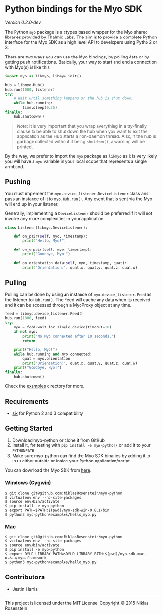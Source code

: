# Python bindings for the Myo SDK

*Version 0.2.0-dev*

The Python `myo` package is a ctypes based wrapper for the Myo shared
libraries provided by Thalmic Labs. The aim is to provide a complete Python
interface for the Myo SDK as a high level API to developers using Pytho 2
or 3.

There are two ways you can use the Myo bindings, by polling data or by
getting push notifications. Basically, your way to start and end a
connection with Myo(s) is like this:

```python
import myo as libmyo; libmyo.init()

hub = libmyo.Hub()
hub.run(1000, listener)
try:
    # Wait until something happens or the hub is shut down.
    while hub.running:
        time.sleep(0.25)
finally:
    hub.shutdown()
```

> *Note*: It is very important that you wrap everything in a try-finally
> clause to be able to shut down the hub when you want to exit the
> application as the Hub starts a non-daemon thread. Also, if the hub
> is garbage collected without it being `shutdown()`, a warning will
> be printed.

By the way, we prefer to import the `myo` package as `libmyo` as it is
very likely you will have a `myo` variable in your local scope that
represents a single armband.

## Pushing

You must implement the `myo.device_listener.DeviceListener` class and
pass an instance of it to `myo.Hub.run()`. Any event that is sent via
the Myo will end up in your listener.

Generally, implementing a `DeviceListener` should be preferred if it
will not involve any more complexities in your application.

```python
class Listener(libmyo.DeviceListener):

    def on_pair(self, myo, timestamp):
        print("Hello, Myo!")

    def on_unpair(self, myo, timestamp):
        print("Goodbye, Myo!")

    def on_orientation_data(self, myo, timestamp, quat):
        print("Orientation:", quat.x, quat.y, quat.z, quat.w)
```

## Pulling

Pulling can be done by using an instance of `myo.device_listener.Feed`
as the listener to `Hub.run()`. The Feed will cache any data when its
received and it can be accessed through a MyoProxy object at any time.

```python
feed = libmyo.device_listener.Feed()
hub.run(1000, feed)
try:
    myo = feed.wait_for_single_device(timeout=10)
    if not myo:
        print("No Myo connected after 10 seconds.")
        return

    print("Hello, Myo!")
    while hub.running and myo.connected:
        quat = myo.orientation
        print("Orientation:", quat.x, quat.y, quat.z, quat.w)
    print("Goodbye, Myo!")
finally:
    hub.shutdown()
```

Check the [examples](examples/) directory for more.

## Requirements

- [six](https://pypi.python.org/pypi/six) for Python 2 and 3 compatibility

## Getting Started

1. Download myo-python or clone it from GitHub
2. Install it, for testing with `pip install -e myo-python/` or add
   it to your `PYTHONPATH`
3. Make sure myo-python can find the Myo SDK binaries by adding it to
   `PATH` either outside or inside your Python application/script

You can download the Myo SDK from [here](https://developer.thalmic.com/downloads).

### Windows (Cygwin)

    $ git clone git@github.com:NiklasRosenstein/myo-python
    $ virtualenv env --no-site-packages
    $ source env/bin/activate
    $ pip install -e myo-python
    $ export PATH=$PATH:$(pwd)/myo-sdk-win-0.8.1/bin
    $ python3 myo-python/examples/hello_myo.py

### Mac

    $ git clone git@github.com:NiklasRosenstein/myo-python
    $ virtualenv env --no-site-packages
    $ source env/bin/activate
    $ pip install -e myo-python
    $ export DYLD_LIBRARY_PATH=$DYLD_LIBRARY_PATH:$(pwd)/myo-sdk-mac-0.8.1/myo.framework
    $ python3 myo-python/examples/hello_myo.py

## Contributors

- Justin Harris

------------------------------------------------------------------------

This project is licensed under the MIT License. Copyright &copy; 2015 Niklas Rosenstein
